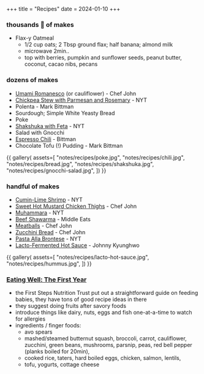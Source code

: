 +++
title = "Recipes"
date = 2024-01-10
+++

### thousands :exploding_head: of makes
- Flax-y Oatmeal
  - 1/2 cup oats; 2 Tbsp ground flax; half banana; almond milk
  - microwave 2min..
  - top with berries, pumpkin and sunflower seeds, peanut butter, coconut, cacao nibs, pecans


### dozens of makes
- [Umami Romanesco](https://www.allrecipes.com/recipe/281570/roasted-roman-style-romanesco/) (or cauliflower) - Chef John
- [Chickpea Stew with Parmesan and Rosemary](https://cooking.nytimes.com/recipes/1013535-chickpea-vegetable-soup-with-parmesan-rosemary-and-lemon) - NYT
- Polenta - Mark Bittman
- Sourdough; Simple White Yeasty Bread
- Poke
- [Shakshuka with Feta](https://cooking.nytimes.com/recipes/1014721-shakshuka-with-feta) - NYT
- Salad with Gnocchi
- [Espresso Chili](http://www.epicurious.com/recipes/food/views/Black-Bean-and-Espresso-Chili-107639) - Bittman
- Chocolate Tofu (!) Pudding - Mark Bittman


{{ gallery(
  assets=[
    "notes/recipes/poke.jpg",
    "notes/recipes/chili.jpg",
    "notes/recipes/bread.jpg",
    "notes/recipes/shakshuka.jpg",
    "notes/recipes/gnocchi-salad.jpg",
  ])
}}


### handful of makes
- [Cumin-Lime Shrimp](https://cooking.nytimes.com/recipes/1019629-cumin-lime-shrimp-with-ginger) - NYT
- [Sweet Hot Mustard Chicken Thighs](https://www.allrecipes.com/recipe/233170/sweet-hot-mustard-chicken-thighs/) - Chef John
- [Muhammara](https://cooking.nytimes.com/recipes/1017492-muhammara-red-pepper-and-walnut-spread) - NYT
- [Beef Shawarma](https://www.youtube.com/watch?v=tWybyH21dCM) - Middle Eats
- [Meatballs](https://foodwishes.blogspot.com/2007/02/italian-meatballs-lets-get-rolling.html) - Chef John
- [Zucchini Bread](https://www.allrecipes.com/recipe/285397/chef-johns-zucchini-bread/) - Chef John
- [Pasta Alla Brontese](https://cooking.nytimes.com/recipes/1023489-pasta-alla-brontese-creamy-fettuccine-with-pancetta-and-pistachios) - NYT
- [Lacto-Fermented Hot Sauce](https://www.youtube.com/shorts/bPrJCfqr5xA) - Johnny Kyunghwo


{{ gallery(
  assets=[
    "notes/recipes/lacto-hot-sauce.jpg",
    "notes/recipes/hummus.jpg",
  ])
}}


### [Eating Well: The First Year](https://www.firststepsnutrition.org/eating-well-in-the-first-year)
- the First Steps Nutrition Trust put out a straightforward guide on feeding babies,
they have tons of good recipe ideas in there
- they suggest doing fruits after savory foods
- introduce things like dairy, nuts, eggs and fish one-at-a-time to watch for allergies
- ingredients / finger foods:
    - avo spears
    - mashed/steamed butternut squash, broccoli, carrot, cauliflower, zucchini, green beans,
    mushrooms, parsnip, peas,
    red bell pepper (planks boiled for 20min),
    - cooked rice, taters, hard boiled eggs, chicken, salmon, lentils,
    - tofu, yogurts, cottage cheese
